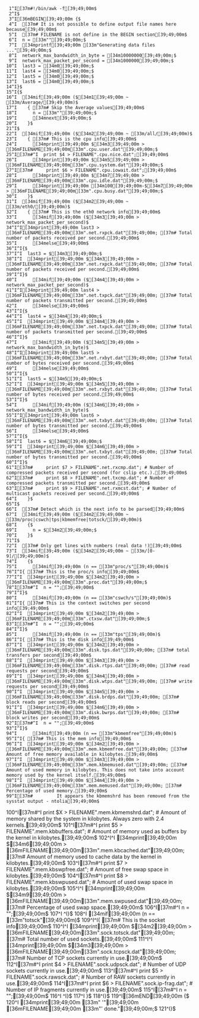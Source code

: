      1^I[37m#!/bin/awk -f[39;49;00m$
     2^I$
     3^I[36mBEGIN[39;49;00m {$
     4^I  [37m# It is not possible to define output file names here because[39;49;00m$
     5^I  [37m# FILENAME is not define in the BEGIN section[39;49;00m$
     6^I  n = [33m""[39;49;00m;$
     7^I  [34mprintf[39;49;00m [33m"Generating data files ..."[39;49;00m;$
     8^I  network_max_bandwidth_in_byte = [34m10000000[39;49;00m;$
     9^I  network_max_packet_per_second = [34m1000000[39;49;00m;$
    10^I  last3 = [34m0[39;49;00m;$
    11^I  last4 = [34m0[39;49;00m;$
    12^I  last5 = [34m0[39;49;00m;$
    13^I  last6 = [34m0[39;49;00m;$
    14^I}$
    15^I{$
    16^I  [34mif[39;49;00m ($[34m1[39;49;00m ~ [33m/Average/[39;49;00m)$
    17^I    { [37m# Skip the Average values[39;49;00m$
    18^I      n = [33m""[39;49;00m;$
    19^I      [34mnext[39;49;00m;$
    20^I    }$
    21^I$
    22^I  [34mif[39;49;00m ($[34m2[39;49;00m ~ [33m/all/[39;49;00m)$
    23^I    { [37m# This is the cpu info[39;49;00m$
    24^I      [34mprint[39;49;00m $[34m3[39;49;00m > [36mFILENAME[39;49;00m[33m".cpu.user.dat"[39;49;00m;$
    25^I[37m#^I  print $4 > FILENAME".cpu.nice.dat";[39;49;00m$
    26^I      [34mprint[39;49;00m $[34m5[39;49;00m > [36mFILENAME[39;49;00m[33m".cpu.system.dat"[39;49;00m;$
    27^I[37m#     print $6 > FILENAME".cpu.iowait.dat";[39;49;00m$
    28^I      [34mprint[39;49;00m $[34m7[39;49;00m > [36mFILENAME[39;49;00m[33m".cpu.idle.dat"[39;49;00m;$
    29^I      [34mprint[39;49;00m [34m100[39;49;00m-$[34m7[39;49;00m > [36mFILENAME[39;49;00m[33m".cpu.busy.dat"[39;49;00m;$
    30^I    }$
    31^I  [34mif[39;49;00m ($[34m2[39;49;00m ~ [33m/eth0/[39;49;00m)$
    32^I    { [37m# This is the eth0 network info[39;49;00m$
    33^I      [34mif[39;49;00m ($[34m3[39;49;00m > network_max_packet_per_second)$
    34^I^I[34mprint[39;49;00m last3 > [36mFILENAME[39;49;00m[33m".net.rxpck.dat"[39;49;00m; [37m# Total number of packets received per second.[39;49;00m$
    35^I      [34melse[39;49;00m$
    36^I^I{$
    37^I^I  last3 = $[34m3[39;49;00m;$
    38^I^I  [34mprint[39;49;00m $[34m3[39;49;00m > [36mFILENAME[39;49;00m[33m".net.rxpck.dat"[39;49;00m; [37m# Total number of packets received per second.[39;49;00m$
    39^I^I}$
    40^I      [34mif[39;49;00m ($[34m4[39;49;00m > network_max_packet_per_second)$
    41^I^I[34mprint[39;49;00m last4 > [36mFILENAME[39;49;00m[33m".net.txpck.dat"[39;49;00m; [37m# Total number of packets transmitted per second.[39;49;00m$
    42^I      [34melse[39;49;00m$
    43^I^I{$
    44^I^I  last4 = $[34m4[39;49;00m;$
    45^I^I  [34mprint[39;49;00m $[34m4[39;49;00m > [36mFILENAME[39;49;00m[33m".net.txpck.dat"[39;49;00m; [37m# Total number of packets transmitted per second.[39;49;00m$
    46^I^I}$
    47^I      [34mif[39;49;00m ($[34m5[39;49;00m > network_max_bandwidth_in_byte)$
    48^I^I[34mprint[39;49;00m last5 > [36mFILENAME[39;49;00m[33m".net.rxbyt.dat"[39;49;00m; [37m# Total number of bytes received per second.[39;49;00m$
    49^I      [34melse[39;49;00m$
    50^I^I{$
    51^I^I  last5 = $[34m5[39;49;00m;$
    52^I^I  [34mprint[39;49;00m $[34m5[39;49;00m > [36mFILENAME[39;49;00m[33m".net.rxbyt.dat"[39;49;00m; [37m# Total number of bytes received per second.[39;49;00m$
    53^I^I}$
    54^I      [34mif[39;49;00m ($[34m6[39;49;00m > network_max_bandwidth_in_byte)$
    55^I^I[34mprint[39;49;00m last6 > [36mFILENAME[39;49;00m[33m".net.txbyt.dat"[39;49;00m; [37m# Total number of bytes transmitted per second.[39;49;00m$
    56^I      [34melse[39;49;00m$
    57^I^I{$
    58^I^I  last6 = $[34m6[39;49;00m;$
    59^I^I  [34mprint[39;49;00m $[34m6[39;49;00m > [36mFILENAME[39;49;00m[33m".net.txbyt.dat"[39;49;00m; [37m# Total number of bytes transmitted per second.[39;49;00m$
    60^I^I}$
    61^I[37m#     print $7 > FILENAME".net.rxcmp.dat"; # Number of compressed packets received per second (for cslip etc.).[39;49;00m$
    62^I[37m#     print $8 > FILENAME".net.txcmp.dat"; # Number of compressed packets transmitted per second.[39;49;00m$
    63^I[37m#     print $9 > FILENAME".net.rxmcst.dat"; # Number of multicast packets received per second.[39;49;00m$
    64^I    }$
    65^I$
    66^I  [37m# Detect which is the next info to be parsed[39;49;00m$
    67^I  [34mif[39;49;00m ($[34m2[39;49;00m ~ [33m/proc|cswch|tps|kbmemfree|totsck/[39;49;00m)$
    68^I    {$
    69^I      n = $[34m2[39;49;00m;$
    70^I    }$
    71^I$
    72^I  [37m# Only get lines with numbers (real data !)[39;49;00m$
    73^I  [34mif[39;49;00m ($[34m2[39;49;00m ~ [33m/[0-9]/[39;49;00m)$
    74^I    {$
    75^I      [34mif[39;49;00m (n == [33m"proc/s"[39;49;00m)$
    76^I^I{ [37m# This is the proc/s info[39;49;00m$
    77^I^I  [34mprint[39;49;00m $[34m2[39;49;00m > [36mFILENAME[39;49;00m[33m".proc.dat"[39;49;00m;$
    78^I[37m#^I  n = "";[39;49;00m$
    79^I^I}$
    80^I      [34mif[39;49;00m (n == [33m"cswch/s"[39;49;00m)$
    81^I^I{ [37m# This is the context switches per second info[39;49;00m$
    82^I^I  [34mprint[39;49;00m $[34m2[39;49;00m > [36mFILENAME[39;49;00m[33m".ctxsw.dat"[39;49;00m;$
    83^I[37m#^I  n = "";[39;49;00m$
    84^I^I}$
    85^I      [34mif[39;49;00m (n == [33m"tps"[39;49;00m)$
    86^I^I{ [37m# This is the disk info[39;49;00m$
    87^I^I  [34mprint[39;49;00m $[34m2[39;49;00m > [36mFILENAME[39;49;00m[33m".disk.tps.dat"[39;49;00m; [37m# total transfers per second[39;49;00m$
    88^I^I  [34mprint[39;49;00m $[34m3[39;49;00m > [36mFILENAME[39;49;00m[33m".disk.rtps.dat"[39;49;00m; [37m# read requests per second[39;49;00m$
    89^I^I  [34mprint[39;49;00m $[34m4[39;49;00m > [36mFILENAME[39;49;00m[33m".disk.wtps.dat"[39;49;00m; [37m# write requests per second[39;49;00m$
    90^I^I  [34mprint[39;49;00m $[34m5[39;49;00m > [36mFILENAME[39;49;00m[33m".disk.brdps.dat"[39;49;00m; [37m# block reads per second[39;49;00m$
    91^I^I  [34mprint[39;49;00m $[34m6[39;49;00m > [36mFILENAME[39;49;00m[33m".disk.bwrps.dat"[39;49;00m; [37m# block writes per second[39;49;00m$
    92^I[37m#^I  n = "";[39;49;00m$
    93^I^I}$
    94^I      [34mif[39;49;00m (n == [33m"kbmemfree"[39;49;00m)$
    95^I^I{ [37m# This is the mem info[39;49;00m$
    96^I^I  [34mprint[39;49;00m $[34m2[39;49;00m > [36mFILENAME[39;49;00m[33m".mem.kbmemfree.dat"[39;49;00m; [37m# Amount of free memory available in kilobytes.[39;49;00m$
    97^I^I  [34mprint[39;49;00m $[34m3[39;49;00m > [36mFILENAME[39;49;00m[33m".mem.kbmemused.dat"[39;49;00m; [37m# Amount of used memory in kilobytes. This does not take into account memory used by the kernel itself.[39;49;00m$
    98^I^I  [34mprint[39;49;00m $[34m4[39;49;00m > [36mFILENAME[39;49;00m[33m".mem.memused.dat"[39;49;00m; [37m# Percentage of used memory.[39;49;00m$
    99^I[37m#         It appears the kbmemshrd has been removed from the sysstat output - ntolia[39;49;00m$
   100^I[37m#^I  print $X > FILENAME".mem.kbmemshrd.dat"; # Amount of memory shared by the system in kilobytes.  Always zero with 2.4 kernels.[39;49;00m$
   101^I[37m#^I  print $5 > FILENAME".mem.kbbuffers.dat"; # Amount of memory used as buffers by the kernel in kilobytes.[39;49;00m$
   102^I^I  [34mprint[39;49;00m $[34m6[39;49;00m > [36mFILENAME[39;49;00m[33m".mem.kbcached.dat"[39;49;00m; [37m# Amount of memory used to cache data by the kernel in kilobytes.[39;49;00m$
   103^I[37m#^I  print $7 > FILENAME".mem.kbswpfree.dat"; # Amount of free swap space in kilobytes.[39;49;00m$
   104^I[37m#^I  print $8 > FILENAME".mem.kbswpused.dat"; # Amount of used swap space in kilobytes.[39;49;00m$
   105^I^I  [34mprint[39;49;00m $[34m9[39;49;00m > [36mFILENAME[39;49;00m[33m".mem.swpused.dat"[39;49;00m; [37m# Percentage of used swap space.[39;49;00m$
   106^I[37m#^I  n = "";[39;49;00m$
   107^I ^I}$
   108^I      [34mif[39;49;00m (n == [33m"totsck"[39;49;00m)$
   109^I^I{ [37m# This is the socket info[39;49;00m$
   110^I^I  [34mprint[39;49;00m $[34m2[39;49;00m > [36mFILENAME[39;49;00m[33m".sock.totsck.dat"[39;49;00m; [37m# Total number of used sockets.[39;49;00m$
   111^I^I  [34mprint[39;49;00m $[34m3[39;49;00m > [36mFILENAME[39;49;00m[33m".sock.tcpsck.dat"[39;49;00m; [37m# Number of TCP sockets currently in use.[39;49;00m$
   112^I[37m#^I  print $4 > FILENAME".sock.udpsck.dat"; # Number of UDP sockets currently in use.[39;49;00m$
   113^I[37m#^I  print $5 > FILENAME".sock.rawsck.dat"; # Number of RAW sockets currently in use.[39;49;00m$
   114^I[37m#^I  print $6 > FILENAME".sock.ip-frag.dat"; # Number of IP fragments currently in use.[39;49;00m$
   115^I[37m#^I  n = "";[39;49;00m$
   116^I ^I}$
   117^I    }$
   118^I}$
   119^I[36mEND[39;49;00m {$
   120^I  [34mprint[39;49;00m [33m" '"[39;49;00m [36mFILENAME[39;49;00m [33m"' done."[39;49;00m;$
   121^I}$
